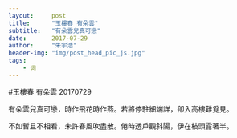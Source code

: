 ```yaml
---
layout:     post
title:      "玉樓春 有朵雲"
subtitle:   "有朵雲兒真可戀"
date:       2017-07-29
author:     "朱宇浩"
header-img: "img/post_head_pic_js.jpg"
tags:
    - 词
---
```



#玉樓春 有朵雲
20170729

有朵雲兒真可戀，時作飛花時作燕。若將停駐細端詳，卻入高樓難覓見。

不如暫且不相看，未許春風吹盡散。倦時透戶觀斜陽，伊在枝頭露著半。
